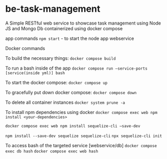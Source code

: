 # be-task-management

A Simple RESTful web service to showcase task management using Node JS and Mongo Db containerized using docker compose

app commands
`npm start` - to start the node app webservice

Docker commands

To build the necessary things:
`docker compose build`

To run a bash inside of the app
`docker compose run —service-ports [service(inside yml)] bash`

To start the docker compose:
`docker compose up`

To gracefully put down docker compose:
`docker compose down`

To delete all container instances
`docker system prune -a`

To install npm dependencies using docker
`docker compose exec web npm install <your-dependencies>`

`docker compose exec web npm install sequelize-cli —save-dev`

`npm install --save-dev sequelize sequelize-cli`
`npx sequelize-cli init`

To access bash of the targeted service [webservice/db]
`docker compose exec db hash`
`docker compose exec web hash`
